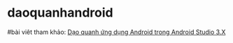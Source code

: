 # daoquanhandroid
#bài viêt tham khảo: <a href ="https://ngocminhtran.com/2018/07/11/dao-quanh-ung-dung-android-trong-android-studio-3-x/"> Dạo quanh ứng dụng Android trong Android Studio 3.X </a>
